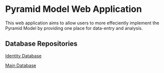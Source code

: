 # Pyramid Model Web Application
This web application aims to allow users to more effeciently implement the Pyramid Model by providing one place for data-entry and analysis.

## Database Repositories
[Identity Database](https://github.com/CHSR/PyramidModelWebAppIdentityDatabase)

[Main Database](https://github.com/CHSR/PyramidModelWebAppDatabase)
